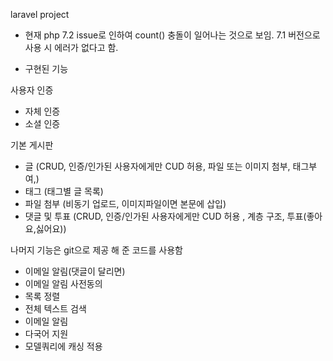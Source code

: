 laravel project

- 현재 php 7.2 issue로 인하여 count() 충돌이 일어나는 것으로 보임.  7.1 버전으로 사용 시 에러가 없다고 함.

- 구현된 기능

사용자 인증 
 - 자체 인증 
 - 소셜 인증

기본 게시판
 - 글 (CRUD, 인증/인가된 사용자에게만 CUD 허용, 파일 또는 이미지 첨부, 태그부여,)
 - 태그 (태그별 글 목록)
 - 파일 첨부 (비동기 업로드, 이미지파일이면 본문에 삽입)
 - 댓글 및 투표
   (CRUD, 인증/인가된 사용자에게만 CUD 허용 , 계층 구조, 투표(좋아요,싫어요))


나머지 기능은 git으로 제공 해 준 코드를 사용함
 - 이메일 알림(댓글이 달리면)
 - 이메일 알림 사전동의
 - 목록 정렬
 - 전체 텍스트 검색
 - 이메일 알림
 - 다국어 지원
 - 모델쿼리에 캐싱 적용
